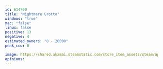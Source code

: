 ```yaml
---
id: 614700
title: "Nightmare Grotto"
windows: "true"
mac: "false"
linux: false
positive: 13
negative: 4
estimated_owners: "0 - 20000"
peak_ccu: 0

image: https://shared.akamai.steamstatic.com/store_item_assets/steam/apps/614700/header.jpg?t=1715716181
opinions:
---
```

